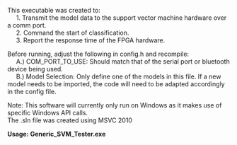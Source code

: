 This executable was created to:  
&nbsp;&nbsp;&nbsp;&nbsp; 1. Transmit the model data to the support vector machine hardware over a comm port.  
&nbsp;&nbsp;&nbsp;&nbsp; 2. Command the start of classification.  
&nbsp;&nbsp;&nbsp;&nbsp; 3. Report the response time of the FPGA hardware.  

Before running, adjust the following in config.h and recompile:  
&nbsp;&nbsp;&nbsp;&nbsp; A.) COM_PORT_TO_USE:  Should match that of the serial port or bluetooth device being used.  
&nbsp;&nbsp;&nbsp;&nbsp; B.) Model Selection:  Only define one of the models in this file.  If a new model needs to be imported, the code will need to be adapted accordingly in the config file.  
  
Note:  This software will currently only run on Windows as it makes use of specific Windows API calls.  
The .sln file was created using MSVC 2010  
  
**Usage:  Generic_SVM_Tester.exe**

